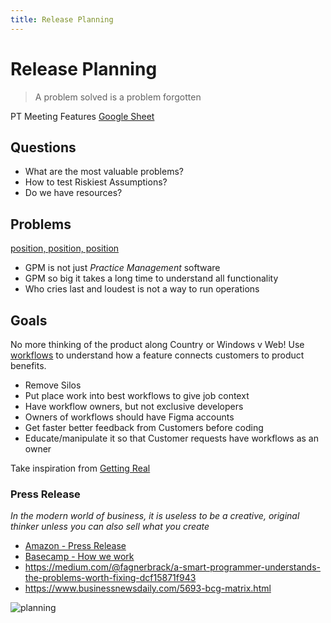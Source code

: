 ```yaml
---
title: Release Planning
---
```


# Release Planning

> A problem solved is a problem forgotten

PT Meeting Features [Google Sheet](https://docs.google.com/spreadsheets/d/1ZS9Kg0S2je1Gy9KCHfQdA1cTT5M66FBF8VMuNCp6ZSI/edit#gid=0)

## Questions

- What are the most valuable problems?
- How to test Riskiest Assumptions?
- Do we have resources?

## Problems

[position, position, position](https://www.youtube.com/watch?v=blTNLVuRU6k)

- GPM is not just _Practice Management_ software
- GPM so big it takes a long time to understand all functionality
- Who cries last and loudest is not a way to run operations

## Goals

No more thinking of the product along Country or Windows v Web! Use [workflows](https://www.intercom.com/blog/using-job-stories-design-features-ui-ux/) to understand how a feature connects customers to product benefits.

- Remove Silos
- Put place work into best workflows to give job context
- Have workflow owners, but not exclusive developers
- Owners of workflows should have Figma accounts
- Get faster better feedback from Customers before coding
- Educate/manipulate it so that Customer requests have workflows as an owner

Take inspiration from [Getting Real](https://www.youtube.com/channel/UCdx5Dk3EWTe2i8YDA7bfl6g/playlists)

### Press Release

_In the modern world of business, it is useless to be a creative, original thinker unless you can also sell what you create_

- [Amazon - Press Release](http://the-amazon-way.com/blog/amazon-future-press-release/)
- [Basecamp - How we work](https://www.youtube.com/watch?v=ATpJBeuknaQ)
- https://medium.com/@fagnerbrack/a-smart-programmer-understands-the-problems-worth-fixing-dcf15871f943
- https://www.businessnewsdaily.com/5693-bcg-matrix.html

![planning](https://drive.google.com/uc?id=1Ngx7-hTRde74rJyKvXjnn_Ww0Dww-0xF)

